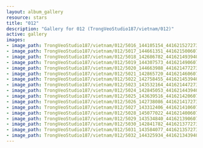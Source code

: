 ```yaml
---
layout: album_gallery
resource: stars
title: "012"
description: "Gallery for 012 (TrongVeoStudio187/vietnam/012)"
active: gallery
images:
- image_path: TrongVeoStudio187/vietnam/012/5016_144105154_441621527273743_2706129109437355591_n.jpg
- image_path: TrongVeoStudio187/vietnam/012/5017_144661351_441621500607079_6105278108061600769_n.jpg
- image_path: TrongVeoStudio187/vietnam/012/5018_142686782_441621493940413_4314178548192455443_n.jpg
- image_path: TrongVeoStudio187/vietnam/012/5019_144307573_441621490607080_3942786926352874767_n.jpg
- image_path: TrongVeoStudio187/vietnam/012/5020_144663988_441621477273748_6847604854519081995_n.jpg
- image_path: TrongVeoStudio187/vietnam/012/5021_142865720_441621460607083_3196048832013044323_n.jpg
- image_path: TrongVeoStudio187/vietnam/012/5022_142758455_441621453940417_3961793604415978806_n.jpg
- image_path: TrongVeoStudio187/vietnam/012/5023_143532164_441621447273751_4628830308405481732_n.jpg
- image_path: TrongVeoStudio187/vietnam/012/5024_142845053_441621443940418_965910698928694990_n.jpg
- image_path: TrongVeoStudio187/vietnam/012/5025_143639516_441621420607087_5487903418318969805_n.jpg
- image_path: TrongVeoStudio187/vietnam/012/5026_142738086_441621417273754_3248886105090895955_n.jpg
- image_path: TrongVeoStudio187/vietnam/012/5027_143312406_441621410607088_3918215970349160795_n.jpg
- image_path: TrongVeoStudio187/vietnam/012/5028_145077022_441621400607089_7905941520657380175_n.jpg
- image_path: TrongVeoStudio187/vietnam/012/5029_143534840_441621390607090_5195492064802957910_n.jpg
- image_path: TrongVeoStudio187/vietnam/012/5030_142841782_441621377273758_7497506707854202509_n.jpg
- image_path: TrongVeoStudio187/vietnam/012/5031_143584077_441621357273760_2166198034353495018_n.jpg
- image_path: TrongVeoStudio187/vietnam/012/5032_144325934_441621343940428_4620246706843954222_n.jpg
---
```

